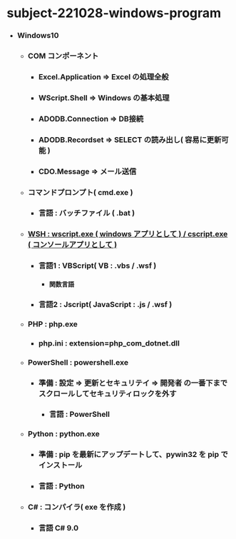 # subject-221028-windows-program


- ### Windows10
	- ### COM コンポーネント
		- ###	Excel.Application => Excel の処理全般
		- ###	WScript.Shell => Windows の基本処理
		- ###	ADODB.Connection => DB接続
		- ###	ADODB.Recordset  => SELECT の読み出し( 容易に更新可能 )
		- ###	CDO.Message => メール送信
	
  - ###	コマンドプロンプト( cmd.exe )
	  - ### 言語 : バッチファイル ( .bat )
			
  - ### [WSH : wscript.exe ( windows アプリとして ) / cscript.exe ( コンソールアプリとして )](https://ja.wikipedia.org/wiki/Windows_Script_Host)
    - ### 言語1 : VBScript( VB : .vbs / .wsf )
      - #### 関数言語
    - ### 言語2 : Jscript( JavaScript : .js / .wsf )
 
  - ### PHP : php.exe
    - ### php.ini : extension=php_com_dotnet.dll

  - ### PowerShell : powershell.exe
    - ### 準備 : 設定 => 更新とセキュリテイ => 開発者 の一番下までスクロールしてセキュリティロックを外す
		- ### 言語 : PowerShell

  - ### Python : python.exe
    - ### 準備 : pip を最新にアップデートして、pywin32 を pip でインストール
    - ### 言語 : Python

  - ### C# : コンパイラ( exe を作成 )
    - ### 言語 C# 9.0
 

